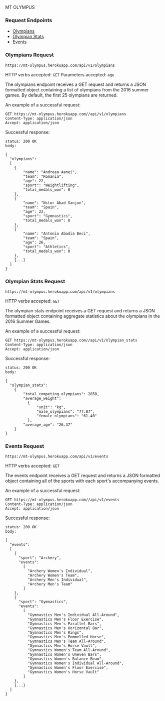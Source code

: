 MT OLYMPUS


### Request Endpoints
+ [Olympians](#olympians)
+ [Olympian Stats](#olympian_stats)
+ [Events](#events)

### <a name="olympians"></a>Olympians Request
`https://mt-olympus.herokuapp.com/api/v1/olympians`

HTTP verbs accepted: `GET`
Parameters accepted: `age`

The olympians endpoint receives a GET request and returns a JSON formatted object containing a list of olympians from the 2016 summer games. By default, the first 25 olympians are returned.

An example of a successful request:
```
GET https://mt-olympus.herokuapp.com//api/v1/olympians
Content-Type: application/json
Accept: application/json
```
Successful response:
```
status: 200 OK
body:

{
  "olympians":
  [
    {
        "name": "Andreea Aanei",
        "team": "Romania",
        "age": 22,
        "sport": "Weightlifting",
        "total_medals_won": 0
    },
    {
        "name": "Nstor Abad Sanjun",
        "team": "Spain",
        "age": 23,
        "sport": "Gymnastics",
        "total_medals_won": 0
    },
    {
        "name": "Antonio Abadia Beci",
        "team": "Spain",
        "age": 26,
        "sport": "Athletics",
        "total_medals_won": 0
    },
    {...}
  ]
}
```

### <a name="olympian_stats"></a>Olympian Stats Request
`https://mt-olympus.herokuapp.com/api/v1/olympians`

HTTP verbs accepted: `GET`

The olympian stats endpoint receives a GET request and returns a JSON formatted object containing aggregate statistics about the olympians in the 2016 Summer Games.

An example of a successful request:
```
GET https://mt-olympus.herokuapp.com//api/v1/olympian_stats
Content-Type: application/json
Accept: application/json
```
Successful response:
```
status: 200 OK
body:

{
  "olympian_stats":
    {
        "total_competing_olympians": 2850,
        "average_weight":
          {
              "unit": "kg",
              "male_olympians": "77.87",
              "female_olympians": "61.40"
          },
        "average_age": "26.37"
    }
}
```

### <a name="events"></a>Events Request
`https://mt-olympus.herokuapp.com/api/v1/events`

HTTP verbs accepted: `GET`

The events endpoint receives a GET request and returns a JSON formatted object containing all of the sports with each sport's accompanying events.

An example of a successful request:
```
GET https://mt-olympus.herokuapp.com//api/v1/events
Content-Type: application/json
Accept: application/json
```
Successful response:
```
status: 200 OK
body:

{
  "events":
  [
    {
      "sport": "Archery",
      "events":
        [
          "Archery Women's Individual",
          "Archery Women's Team",
          "Archery Men's Individual",
          "Archery Men's Team"
        ]
    },
    {
      "sport": "Gymnastics",
      "events":
        [
          "Gymnastics Men's Individual All-Around",
          "Gymnastics Men's Floor Exercise",
          "Gymnastics Men's Parallel Bars",
          "Gymnastics Men's Horizontal Bar",
          "Gymnastics Men's Rings",
          "Gymnastics Men's Pommelled Horse",
          "Gymnastics Men's Team All-Around",
          "Gymnastics Men's Horse Vault",
          "Gymnastics Women's Team All-Around",
          "Gymnastics Women's Uneven Bars",
          "Gymnastics Women's Balance Beam",
          "Gymnastics Women's Individual All-Around",
          "Gymnastics Women's Floor Exercise",
          "Gymnastics Women's Horse Vault"
        ]
    },
    {...}
  ]
}
```
